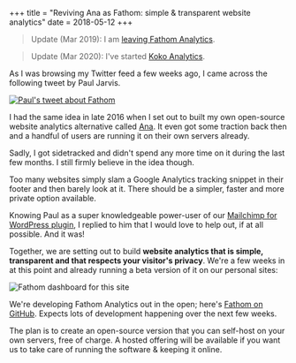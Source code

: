 +++
title = "Reviving Ana as Fathom: simple & transparent website analytics"
date = 2018-05-12
+++

> Update (Mar 2019): I am [leaving Fathom Analytics](/blog/2019/stepping-down-fathom-maintainer/).

> Update (Mar 2020): I've started [Koko Analytics](https://www.kokoanalytics.com/).

As I was browsing my Twitter feed a few weeks ago, I came across the following tweet by Paul Jarvis.

[![Paul's tweet about Fathom](/media/2018/paul-fathom-tweet.jpg)](https://twitter.com/pjrvs/status/985874315563286528)

I had the same idea in late 2016 when I set out to built my own open-source website analytics alternative called [Ana](https://github.com/usefathom/fathom/blob/db170276fb6081a8e4ca67594480dbd4fb290c06/README.md). It even got some traction back then and a handful of users are running it on their own servers already.

Sadly, I got sidetracked and didn't spend any more time on it during the last few months. I still firmly believe in the idea though.

Too many websites simply slam a Google Analytics tracking snippet in their footer and then barely look at it. There should be a simpler, faster and more private option available.

Knowing Paul as a super knowledgeable power-user of our [Mailchimp for WordPress plugin](https://www.mc4wp.com/), I replied to him that I would love to help out, if at all possible. And it was!

Together, we are setting out to build **website analytics that is simple, transparent and that respects your visitor's privacy**. We're a few weeks in at this point and already running a beta version of it on our personal sites:

![Fathom dashboard for this site](/media/2018/fathom-preview.png)

We're developing Fathom Analytics out in the open; here's [Fathom on GitHub](https://github.com/usefathom/fathom). Expects lots of development happening over the next few weeks.

The plan is to create an open-source version that you can self-host on your own servers, free of charge. A hosted offering will be available if you want us to take care of running the software & keeping it online.





